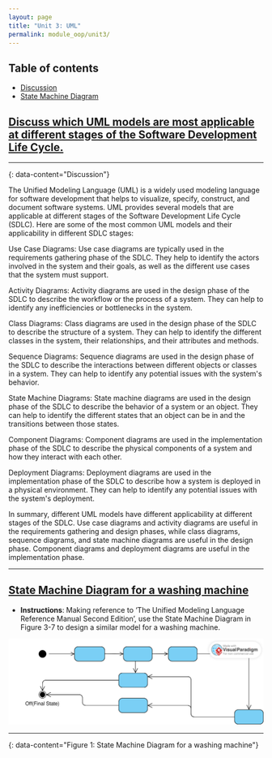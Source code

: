 ```yaml
---
layout: page
title: "Unit 3: UML"
permalink: module_oop/unit3/
---
```


## Table of contents
- [Discussion](#discuss-which-uml-models-are-most-applicable-at-different-stages-of-the-software-development-life-cycle)
- [State Machine Diagram](#state-machine-diagram-for-a-washing-machine)

## [Discuss which UML models are most applicable at different stages of the Software Development Life Cycle.](#discuss-which-uml-models-are-most-applicable-at-different-stages-of-the-software-development-life-cycle)

---
{: data-content="Discussion"}

The Unified Modeling Language (UML) is a widely used modeling language for software development that helps to visualize, specify, construct, and document software systems. UML provides several models that are applicable at different stages of the Software Development Life Cycle (SDLC). Here are some of the most common UML models and their applicability in different SDLC stages:

Use Case Diagrams: Use case diagrams are typically used in the requirements gathering phase of the SDLC. They help to identify the actors involved in the system and their goals, as well as the different use cases that the system must support.

Activity Diagrams: Activity diagrams are used in the design phase of the SDLC to describe the workflow or the process of a system. They can help to identify any inefficiencies or bottlenecks in the system.

Class Diagrams: Class diagrams are used in the design phase of the SDLC to describe the structure of a system. They can help to identify the different classes in the system, their relationships, and their attributes and methods.

Sequence Diagrams: Sequence diagrams are used in the design phase of the SDLC to describe the interactions between different objects or classes in a system. They can help to identify any potential issues with the system's behavior.

State Machine Diagrams: State machine diagrams are used in the design phase of the SDLC to describe the behavior of a system or an object. They can help to identify the different states that an object can be in and the transitions between those states.

Component Diagrams: Component diagrams are used in the implementation phase of the SDLC to describe the physical components of a system and how they interact with each other.

Deployment Diagrams: Deployment diagrams are used in the implementation phase of the SDLC to describe how a system is deployed in a physical environment. They can help to identify any potential issues with the system's deployment.

In summary, different UML models have different applicability at different stages of the SDLC. Use case diagrams and activity diagrams are useful in the requirements gathering and design phases, while class diagrams, sequence diagrams, and state machine diagrams are useful in the design phase. Component diagrams and deployment diagrams are useful in the implementation phase.

---
## [State Machine Diagram for a washing machine](#state-machine-diagram-for-a-washing-machine)
- <b>Instructions</b>: Making reference to ‘The Unified Modeling Language Reference Manual Second Edition’, use the State Machine Diagram in Figure 3-7 to design a similar model for a washing machine.

![state machine](/assets/images/washing_state_machine.svg)

---
{: data-content="Figure 1: State Machine Diagram for a washing machine"}